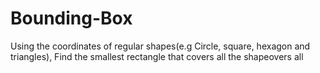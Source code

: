 # Bounding-Box
Using the coordinates of regular shapes(e.g Circle, square, hexagon and triangles), Find the smallest rectangle that covers all the shapeovers all
